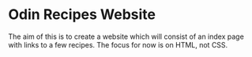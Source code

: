 # Odin Recipes Website

The aim of this is to create a website which will consist of an index page with links to a few recipes. The focus for now is on HTML, not CSS.
